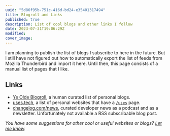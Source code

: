 ```yaml
---
uuid: "5d86f95b-751c-416d-bd24-e35401317494"
title: Blogroll and Links
published: true
description: List of cool blogs and other links I follow
date: 2023-07-31T19:06:29Z
modified:
cover_image:
---
```


I am planning to publish the list of blogs I subscribe to here in the future. But I still have not figured out how
to automatically export the list of feeds from Mozilla Thunderbird and import it here. Until then, this page consists of
a manual list of pages that I like.

## Links

- [Ye Olde Blogroll](https://blogroll.org/), a human curated list of personal blogs.
- [uses.tech](https://uses.tech/), a list of personal websites that have a [`/uses`](/uses) page.
- [changelog.com/news](https://changelog.com/news), curated developer news as a podcast and as a newsletter. Unfortunately not available a RSS subscribable blog post.

_You have some suggestions for other cool or useful websites or blogs? [Let me know](/contact)._

